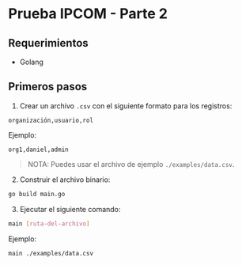 # Prueba IPCOM - Parte 2

## Requerimientos
-   Golang

## Primeros pasos
1. Crear un archivo `.csv` con el siguiente formato para los registros:
```csv
organización,usuario,rol
```
Ejemplo:
```csv
org1,daniel,admin
```
> NOTA: Puedes usar el archivo de ejemplo `./examples/data.csv`.

2. Construir el archivo binario:
```sh
go build main.go
```

3. Ejecutar el siguiente comando:
```sh
main [ruta-del-archivo]
```
Ejemplo:
```sh
main ./examples/data.csv
```
